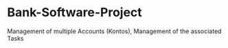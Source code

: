 # Bank-Software-Project
Management of multiple Accounts (Kontos), Management of the associated Tasks
